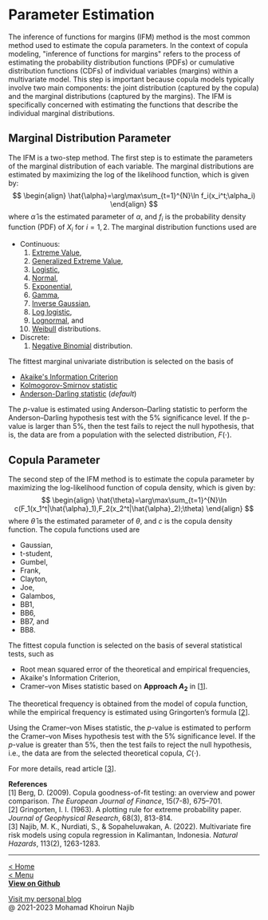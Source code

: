 # Parameter Estimation

The inference of functions for margins (IFM) method is the most common method used to estimate the copula parameters. In the context of copula modeling, "inference of functions for margins" refers to the process of estimating the probability distribution functions (PDFs) or cumulative distribution functions (CDFs) of individual variables (margins) within a multivariate model. This step is important because copula models typically involve two main components: the joint distribution (captured by the copula) and the marginal distributions (captured by the margins). The IFM is specifically concerned with estimating the functions that describe the individual marginal distributions.

## Marginal Distribution Parameter

The IFM is a two-step method. The first step is to estimate the parameters of the marginal distribution of each variable. The marginal distributions are estimated by maximizing the log of the likelihood function, which is given by:
$$
\begin{align}
\hat{\alpha}=\arg\max\sum_{t=1}^{N}\ln f_i(x_i^t;\alpha_i)
\end{align}
$$
where $\hat{\alpha}$ is the estimated parameter of $\alpha$, and $f_i$ is the probability density function (PDF) of $X_i$ for $i = 1, 2$. The marginal distribution functions used are

- Continuous:
    1. [Extreme Value](https://www.mathworks.com/help/stats/extreme-value-distribution.html),
    2. [Generalized Extreme Value](https://www.mathworks.com/help/stats/generalized-extreme-value-distribution.html),
    3. [Logistic](https://www.mathworks.com/help/stats/logistic-distribution.html),
    4. [Normal](https://www.mathworks.com/help/stats/normal-distribution.html),
    5. [Exponential](https://www.mathworks.com/help/stats/exponential-distribution.html),
    6. [Gamma](https://www.mathworks.com/help/stats/gamma-distribution.html),
    7. [Inverse Gaussian](https://www.mathworks.com/help/stats/inverse-gaussian-distribution.html),
    8. [Log logistic](https://www.mathworks.com/help/stats/loglogistic-distribution.html),
    9. [Lognormal](https://www.mathworks.com/help/stats/lognormal-distribution.html), and
    10. [Weibull](https://www.mathworks.com/help/stats/weibull-distribution.html) distributions.
- Discrete:
    1. [Negative Binomial](https://www.mathworks.com/help/stats/negative-binomial-distribution.html) distribution.

The fittest marginal univariate distribution is selected on the basis of

- [Akaike's Information Criterion](https://en.wikipedia.org/wiki/Akaike_information_criterion)
- [Kolmogorov-Smirnov statistic](https://en.wikipedia.org/wiki/Kolmogorov%E2%80%93Smirnov_test)
- [Anderson-Darling statistic](https://en.wikipedia.org/wiki/Anderson%E2%80%93Darling_test) (_default_)

The _p_-value is estimated using Anderson–Darling statistic to perform the Anderson–Darling hypothesis test with the 5% significance level. If the p-value is larger than 5%, then the test fails to reject the null hypothesis, that is, the data are from a population with the selected distribution, $F(\cdot)$.

## Copula Parameter
The second step of the IFM method is to estimate the copula parameter by maximizing the log-likelihood function of copula density, which is given by:
$$
\begin{align}
\hat{\theta}=\arg\max\sum_{t=1}^{N}\ln c(F_1(x_1^t|\hat{\alpha}_1),F_2(x_2^t|\hat{\alpha}_2);\theta)
\end{align}
$$
where $\hat{\theta}$ is the estimated parameter of $\theta$, and $c$ is the copula density function. The copula functions used are 

- Gaussian, 
- t-student, 
- Gumbel, 
- Frank, 
- Clayton, 
- Joe, 
- Galambos, 
- BB1, 
- BB6, 
- BB7, and 
- BB8.

The fittest copula function is selected on the basis of several statistical tests, such as

- Root mean squared error of the theoretical and empirical frequencies,
- Akaike's Information Criterion,
- Cramer–von Mises statistic based on **Approach $A_2$** in [[1](#Berg)].

The theoretical frequency is obtained from the model of copula function, while the empirical frequency is estimated using Gringorten’s formula [[2](#Gringorten)].

Using the Cramer–von Mises statistic, the _p_-value is estimated to perform the Cramer–von Mises hypothesis test with the 5% significance level. If the _p_-value is greater than 5%, then the test fails to reject the null hypothesis, i.e., the data are from the selected theoretical copula, $C(\cdot)$.

For more details, read article [[3](#Najib)].

**References**\
[<a id="Berg">1</a>] Berg, D. (2009). Copula goodness-of-fit testing: an overview and power comparison. _The European Journal of Finance_, 15(7-8), 675–701.\
[<a id="Gringorten">2</a>] Gringorten, I. I. (1963). A plotting rule for extreme probability paper. _Journal of Geophysical Research_, 68(3), 813-814.\
[<a id="Najib">3</a>] Najib, M. K., Nurdiati, S., & Sopaheluwakan, A. (2022). Multivariate fire risk models using copula regression in Kalimantan, Indonesia. _Natural Hazards_, 113(2), 1263-1283.

---
[< Home](README.md)\
[< Menu](README.md#menu)\
[**View on Github**](https://github.com/mkhoirun-najiboi/mycopula)

[Visit my personal blog](https://emkanajib.blogspot.com/)\
@ 2021-2023 Mohamad Khoirun Najib
